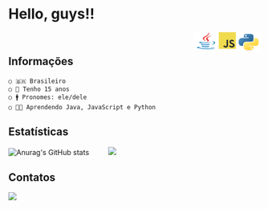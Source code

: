 # Hello, guys!!


<img align="right" alt="Rafa-Python" height="40" width="50" src="https://raw.githubusercontent.com/devicons/devicon/master/icons/python/python-original.svg">
<img align="right" alt="Rafa-Javascript" height="34" width="35" src="https://raw.githubusercontent.com/devicons/devicon/master/icons/javascript/javascript-original.svg">
<img align="right" alt="Rafa-Java" height="35" width="50" src="https://raw.githubusercontent.com/devicons/devicon/master/icons/java/java-original.svg">



⠀⠀⠀⠀ 
⠀⠀⠀⠀ 
## Informações 
~~~
○ 🇧🇷 Brasileiro
○ 👨 Tenho 15 anos
○ 🚹 Pronomes: ele/dele
○ 👨‍💻 Aprendendo Java, JavaScript e Python
~~~


## Estatísticas

![Anurag's GitHub stats](https://github-readme-stats.vercel.app/api?username=TheAnders007&show_icons=true&theme=dark) 
⠀⠀⠀
<img height="193em" src="https://github-readme-stats.vercel.app/api/top-langs/?username=TheAnders007&layout=compact&langs_count=7&theme=dark"/>


## Contatos

<div align="left">
<a href="https://instagram.com/anders__007" target="_blank"><img src="https://img.shields.io/badge/-Instagram-%23E4405F?style=for-the-badge&logo=instagram&logoColor=white" target="_blank"></a>


  
